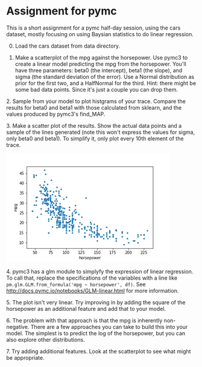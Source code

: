 # Assignment for pymc

This is a short assignment for a pymc half-day session, using the cars dataset, mostly focusing on using Baysian statistics to do linear regression.

0. Load the cars dataset from data directory.

1. Make a scatterplot of the mpg against the horsepower. Use pymc3 to create a linear model predicting the mpg from the horsepower. You'll have three parameters: beta0 (the intercept), beta1 (the slope), and sigma (the standard deviation of the error). Use a Normal distribution as prior for the first two, and a HalfNormal for the third.
Hint: there might be some bad data points. Since it's just a couple you can drop them.

2\. Sample from your model to plot histgrams of your trace. Compare the results for beta0 and beta1 with those calculated from sklearn, and the values produced by pymc3's find_MAP.

3\. Make a scatter plot of the results. Show the actual data points and a sample of the lines generated (note this won't express the values for sigma, only beta0 and beta1). To simplify it, only plot every 10th element of the trace.

![mpg vs horsepower](mpg.png)

4\. pymc3 has a glm module to simplyfy the expression of linear regression. To call that, replace the specifications of the variables with a line like `pm.glm.GLM.from_formula('mpg ~ horsepower', df)`. See http://docs.pymc.io/notebooks/GLM-linear.html for more information.

5\. The plot isn't very linear. Try improving in by adding the square of the horsepower as an additional feature and add that to your model.

6\. The problem with that approach is that the mpg is inherently non-negative. There are a few approaches you can take to build this into your model. The simplest is to predict the log of the horsepower, but you can also explore other distributions.

7\. Try adding additional features. Look at the scatterplot to see what might be appropriate.

